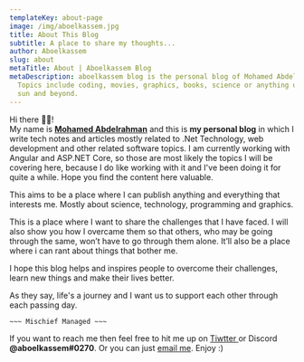 ```yaml
---
templateKey: about-page
image: /img/aboelkassem.jpg
title: About This Blog
subtitle: A place to share my thoughts...
author: Aboelkassem
slug: about
metaTitle: About | Aboelkassem Blog
metaDescription: aboelkassem blog is the personal blog of Mohamed Abdelrahman.
  Topics include coding, movies, graphics, books, science or anything under the
  sun and beyond.
---
```

Hi there <!--StartFragment-->👋🏻<!--EndFragment-->! \
My name is **[Mohamed Abdelrahman](https://www.aboelkassem.tech)** and this is **my personal blog** in which I write tech notes and articles mostly related to .Net Technology, web development and other related software topics. I am currently working with Angular and ASP.NET Core, so those are most likely the topics I will be covering here, because I do like working with it and I've been doing it for quite a while. Hope you find the content here valuable.

This aims to be a place where I can publish anything and everything that interests me. Mostly about science, technology, programming and graphics.

This is a place where I want to share the challenges that I have faced. I will also show you how I overcame them so that others, who may be going through the same, won’t have to go through them alone. It’ll also be a place where i can rant about things that bother me.

I hope this blog helps and inspires people to overcome their challenges, learn new things and make their lives better.

As they say, life's a journey and I want us to support each other through each passing day.

`~~~ Mischief Managed ~~~`

If you want to reach me then feel free to hit me up on [Tiwtter ](https://twitter.com/aboel_kassem)or Discord **@aboelkassem#0270**. Or you can just [email me](mailto:contact@aboelkassem.tech). Enjoy :)